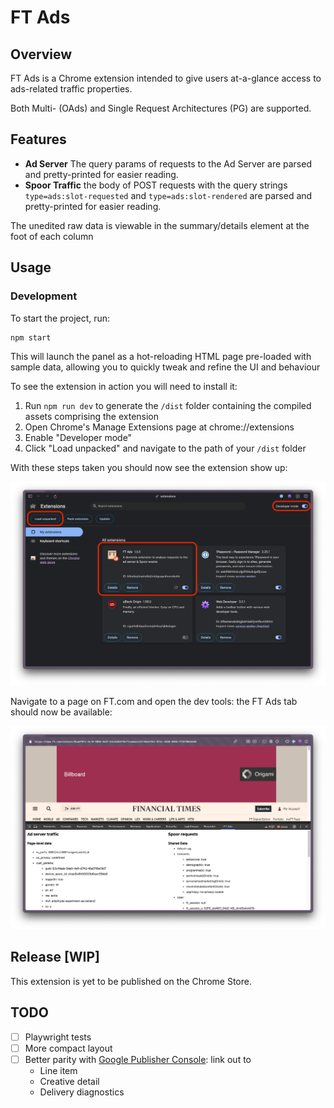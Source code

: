 # FT Ads

## Overview

FT Ads is a Chrome extension intended to give users at-a-glance access to ads-related traffic properties.

Both Multi- (OAds) and Single Request Architectures (PG) are supported.

## Features

- **Ad Server** The query params of requests to the Ad Server are parsed and pretty-printed for easier reading.
- **Spoor Traffic** the body of POST requests with the query strings `type=ads:slot-requested` and `type=ads:slot-rendered` are parsed and pretty-printed for easier reading.

The unedited raw data is viewable in the summary/details element at the foot of each column

## Usage

### Development

To start the project, run:

```sh
npm start
```

This will launch the panel as a hot-reloading HTML page pre-loaded with sample data, allowing you to quickly tweak and refine the UI and behaviour

To see the extension in action you will need to install it:
1. Run `npm run dev` to generate the `/dist` folder containing the compiled assets comprising the extension
1. Open Chrome's Manage Extensions page at chrome://extensions
1. Enable "Developer mode"
1. Click "Load unpacked" and navigate to the path of your `/dist` folder

With these steps taken you should now see the extension show up:

![Chrome Extensions Panel](docs/chrome-extensions-panel.png)

Navigate to a page on FT.com and open the dev tools: the FT Ads tab should now be available:

![FT Ads Tab](docs/devtools-tab.png)


## Release [WIP]

This extension is yet to be published on the Chrome Store.

<!--
### Once publication has been set up...

1.
    ```sh
    npm run build
    ```
1. _Further details to come_
-->

## TODO

- [ ] Playwright tests
- [ ] More compact layout
- [ ] Better parity with [Google Publisher Console](https://developers.google.com/publisher-tag/guides/publisher-console): link out to
    - Line item
    - Creative detail
    - Delivery diagnostics

